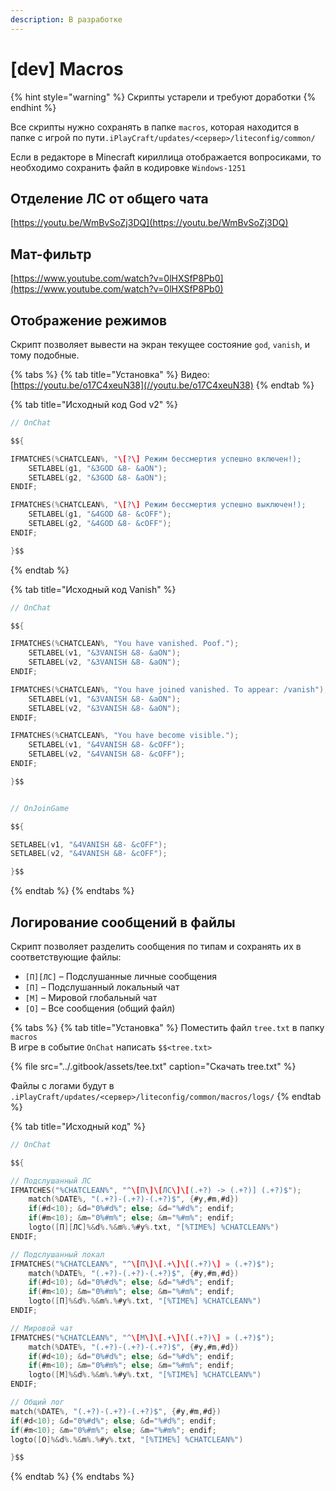 ```yaml
---
description: В разработке
---
```


# \[dev\] Macros

{% hint style="warning" %}
Скрипты устарели и требуют доработки
{% endhint %}

Все скрипты нужно сохранять в папке `macros`, которая находится в папке с игрой по пути`.iPlayCraft/updates/<сервер>/liteconfig/common/`

Если в редакторе в Minecraft кириллица отображается вопросиками, то необходимо сохранить файл в кодировке `Windows-1251`

## Отделение ЛС от общего чата 

[https://youtu.be/WmBvSoZj3DQ](https://youtu.be/WmBvSoZj3DQ)

## Мат-фильтр



[https://www.youtube.com/watch?v=0lHXSfP8Pb0](https://www.youtube.com/watch?v=0lHXSfP8Pb0)

## Отображение режимов

Скрипт позволяет вывести на экран текущее состояние `god`, `vanish`, и тому подобные.

{% tabs %}
{% tab title="Установка" %}
Видео: [https://youtu.be/o17C4xeuN38](//youtu.be/o17C4xeuN38)
{% endtab %}

{% tab title="Исходный код God v2" %}
```c
// OnChat

$${

IFMATCHES(%CHATCLEAN%, "\[?\] Режим бессмертия успешно включен!);
	SETLABEL(g1, "&3GOD &8- &aON");
	SETLABEL(g2, "&3GOD &8- &aON");
ENDIF;

IFMATCHES(%CHATCLEAN%, "\[?\] Режим бессмертия успешно выключен!);
	SETLABEL(g1, "&4GOD &8- &cOFF");
	SETLABEL(g2, "&4GOD &8- &cOFF");
ENDIF;

}$$
```
{% endtab %}

{% tab title="Исходный код Vanish" %}
```c
// OnChat

$${

IFMATCHES(%CHATCLEAN%, "You have vanished. Poof.");
	SETLABEL(v1, "&3VANISH &8- &aON");
	SETLABEL(v2, "&3VANISH &8- &aON");
ENDIF;

IFMATCHES(%CHATCLEAN%, "You have joined vanished. To appear: /vanish");
	SETLABEL(v1, "&3VANISH &8- &aON");
	SETLABEL(v2, "&3VANISH &8- &aON");
ENDIF;

IFMATCHES(%CHATCLEAN%, "You have become visible.");
	SETLABEL(v1, "&4VANISH &8- &cOFF");
	SETLABEL(v2, "&4VANISH &8- &cOFF");
ENDIF;

}$$


// OnJoinGame

$${

SETLABEL(v1, "&4VANISH &8- &cOFF");
SETLABEL(v2, "&4VANISH &8- &cOFF");

}$$
```
{% endtab %}
{% endtabs %}

## Логирование сообщений в файлы

Скрипт позволяет разделить сообщения по типам и сохранять их в соответствующие файлы:

* `[П][ЛС]` – Подслушанные личные сообщения
* `[П]` – Подслушанный локальный чат
* `[М]` – Мировой глобальный чат
* `[О]` – Все сообщения \(общий файл\)

{% tabs %}
{% tab title="Установка" %}
Поместить файл `tree.txt` в папку `macros`  
В игре в событие `OnChat` написать `$$<tree.txt>`

{% file src="../.gitbook/assets/tee.txt" caption="Скачать tree.txt" %}

Файлы с логами будут в `.iPlayCraft/updates/<сервер>/liteconfig/common/macros/logs/`
{% endtab %}

{% tab title="Исходный код" %}
```c
// OnChat

$${

// Подслушанный ЛС
IFMATCHES("%CHATCLEAN%", "^\[П\]\[ЛС\]\[(.+?) -> (.+?)] (.+?)$");
    match(%DATE%, "(.+?)-(.+?)-(.+?)$", {#y,#m,#d})
    if(#d<10); &d="0%#d%"; else; &d="%#d%"; endif;
    if(#m<10); &m="0%#m%"; else; &m="%#m%"; endif;
    logto([П][ЛС]%&d%.%&m%.%#y%.txt, "[%TIME%] %CHATCLEAN%")
ENDIF;

// Подслушанный локал
IFMATCHES("%CHATCLEAN%", "^\[П\]\[.+\]\[(.+?)\] » (.+?)$");
    match(%DATE%, "(.+?)-(.+?)-(.+?)$", {#y,#m,#d})
    if(#d<10); &d="0%#d%"; else; &d="%#d%"; endif;
    if(#m<10); &m="0%#m%"; else; &m="%#m%"; endif;
    logto([П]%&d%.%&m%.%#y%.txt, "[%TIME%] %CHATCLEAN%")
ENDIF;

// Мировой чат
IFMATCHES("%CHATCLEAN%", "^\[М\]\[.+\]\[(.+?)\] » (.+?)$");
    match(%DATE%, "(.+?)-(.+?)-(.+?)$", {#y,#m,#d})
    if(#d<10); &d="0%#d%"; else; &d="%#d%"; endif;
    if(#m<10); &m="0%#m%"; else; &m="%#m%"; endif;
    logto([M]%&d%.%&m%.%#y%.txt, "[%TIME%] %CHATCLEAN%")
ENDIF;

// Общий лог
match(%DATE%, "(.+?)-(.+?)-(.+?)$", {#y,#m,#d})
if(#d<10); &d="0%#d%"; else; &d="%#d%"; endif;
if(#m<10); &m="0%#m%"; else; &m="%#m%"; endif;
logto([O]%&d%.%&m%.%#y%.txt, "[%TIME%] %CHATCLEAN%")

}$$
```
{% endtab %}
{% endtabs %}



